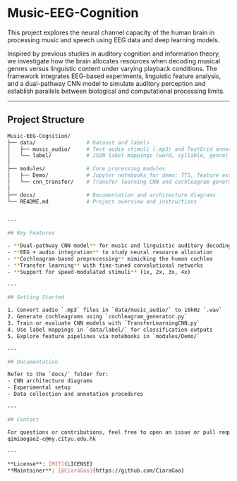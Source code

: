 # Music-EEG-Cognition

This project explores the neural channel capacity of the human brain in processing music and speech using EEG data and deep learning models.

Inspired by previous studies in auditory cognition and information theory, we investigate how the brain allocates resources when decoding musical genres versus linguistic content under varying playback conditions. The framework integrates EEG-based experiments, linguistic feature analysis, and a dual-pathway CNN model to simulate auditory perception and establish parallels between biological and computational processing limits.

---

## Project Structure

```bash
Music-EEG-Cognition/
├── data/                # Dataset and labels
│   ├── music_audio/     # Test audio stimuli (.mp3) and TextGrid annotations
│   └── label/           # JSON label mappings (word, syllable, genre)
│
├── modules/             # Core processing modules
│   ├── Demo/            # Jupyter notebooks for demo: TTS, feature extraction, prediction
│   └── cnn_transfer/    # Transfer learning CNN and cochleagram generator
│
├── docs/                # Documentation and architecture diagrams
└── README.md            # Project overview and instructions


---

## Key Features

- **Dual-pathway CNN model** for music and linguistic auditory decoding
- **EEG + audio integration** to study neural resource allocation
- **Cochleagram-based preprocessing** mimicking the human cochlea
- **Transfer learning** with fine-tuned convolutional networks
- **Support for speed-modulated stimuli** (1x, 2x, 3x, 4x)

---

## Getting Started

1. Convert audio `.mp3` files in `data/music_audio/` to 16kHz `.wav`
2. Generate cochleagrams using `cochleagram_generator.py`
3. Train or evaluate CNN models with `TransferLearningCNN.py`
4. Use label mappings in `data/label/` for classification outputs
5. Explore feature pipelines via notebooks in `modules/Demo/`

---

## Documentation

Refer to the `docs/` folder for:
- CNN architecture diagrams
- Experimental setup
- Data collection and annotation procedures

---

## Contact

For questions or contributions, feel free to open an issue or pull request.
qimiaogao2-c@my.cityu.edu.hk

---

**License**: [MIT](LICENSE)  
**Maintainer**: [@CiaraGao](https://github.com/CiaraGao)
